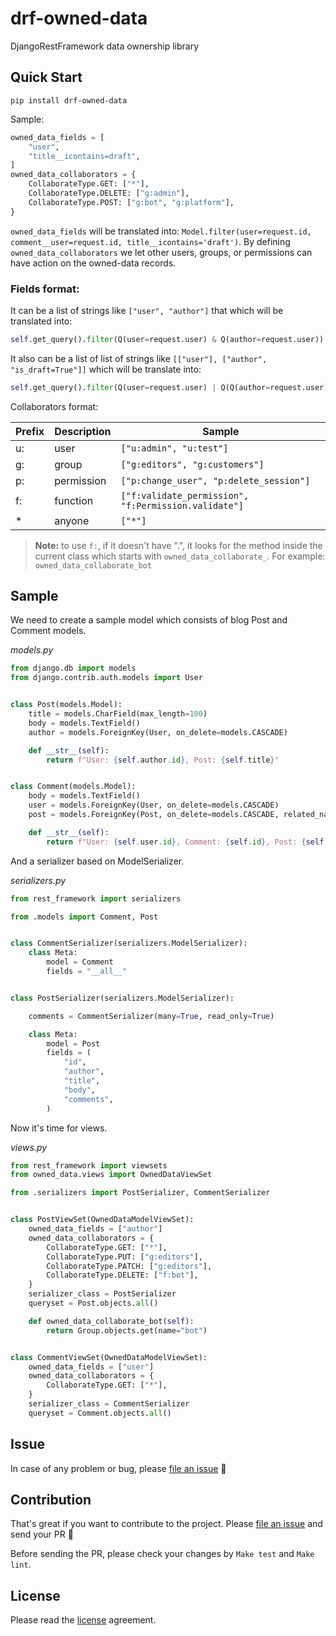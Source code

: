 # drf-owned-data

DjangoRestFramework data ownership library

## Quick Start

```shell
pip install drf-owned-data
```

Sample:
```python
owned_data_fields = [
    "user",
    "title__icontains=draft",
]
owned_data_collaborators = {
    CollaborateType.GET: ["*"],
    CollaborateType.DELETE: ["g:admin"],
    CollaborateType.POST: ["g:bot", "g:platform"],
}
```
`owned_data_fields` will be translated into: `Model.filter(user=request.id, comment__user=request.id, title__icontains='draft')`.
By defining `owned_data_collaborators` we let other users, groups, or permissions can have action
on the owned-data records.

### Fields format:

It can be a list of strings like `["user", "author"]` that which will be translated into:
```python
self.get_query().filter(Q(user=request.user) & Q(author=request.user))
```

It also can be a list of list of strings like `[["user"], ["author", "is_draft=True"]]` which will be translate into:
```python
self.get_query().filter(Q(user=request.user) | Q(Q(author=request.user) & Q(is_draft=True)))
```

Collaborators format:

| Prefix | Description | Sample                                               |
|--------|-------------|------------------------------------------------------|
| u:     | user        | `["u:admin", "u:test"]`                              |
| g:     | group       | `["g:editors", "g:customers"]`                       |
| p:     | permission  | `["p:change_user", "p:delete_session"]`              |
| f:     | function    | `["f:validate_permission", "f:Permission.validate"]` |
| *      | anyone      | `["*"]`                                              |

> **Note:** to use `f:`, if it doesn't have ".", it looks for the method inside the current class which starts with `owned_data_collaborate_`.
For example: `owned_data_collaborate_bot`

## Sample

We need to create a sample model which consists of blog Post and Comment models.

_models.py_
```python
from django.db import models
from django.contrib.auth.models import User


class Post(models.Model):
    title = models.CharField(max_length=100)
    body = models.TextField()
    author = models.ForeignKey(User, on_delete=models.CASCADE)

    def __str__(self):
        return f"User: {self.author.id}, Post: {self.title}"


class Comment(models.Model):
    body = models.TextField()
    user = models.ForeignKey(User, on_delete=models.CASCADE)
    post = models.ForeignKey(Post, on_delete=models.CASCADE, related_name="comments")

    def __str__(self):
        return f"User: {self.user.id}, Comment: {self.id}, Post: {self.post.id}"
```

And a serializer based on ModelSerializer.

_serializers.py_
```python
from rest_framework import serializers

from .models import Comment, Post


class CommentSerializer(serializers.ModelSerializer):
    class Meta:
        model = Comment
        fields = "__all__"


class PostSerializer(serializers.ModelSerializer):

    comments = CommentSerializer(many=True, read_only=True)

    class Meta:
        model = Post
        fields = (
            "id",
            "author",
            "title",
            "body",
            "comments",
        )
```

Now it's time for views.

_views.py_
```python
from rest_framework import viewsets
from owned_data.views import OwnedDataViewSet

from .serializers import PostSerializer, CommentSerializer


class PostViewSet(OwnedDataModelViewSet):
    owned_data_fields = ["author"]
    owned_data_collaborators = {
        CollaborateType.GET: ["*"],
        CollaborateType.PUT: ["g:editors"],
        CollaborateType.PATCH: ["g:editors"],
        CollaborateType.DELETE: ["f:bot"],
    }
    serializer_class = PostSerializer
    queryset = Post.objects.all()

    def owned_data_collaborate_bot(self):
        return Group.objects.get(name="bot")


class CommentViewSet(OwnedDataModelViewSet):
    owned_data_fields = ["user"]
    owned_data_collaborators = {
        CollaborateType.GET: ["*"],
    }
    serializer_class = CommentSerializer
    queryset = Comment.objects.all()
```

## Issue

In case of any problem or bug, please [file an issue](https://github.com/mortymacs/drf-owned-data/issues/new) 📌

## Contribution

That's great if you want to contribute to the project. Please [file an issue](https://github.com/mortymacs/drf-owned-data/issues/new) and send your PR 🎉

Before sending the PR, please check your changes by `Make test` and `Make lint`.

## License 

Please read the [license](./LICENSE) agreement.